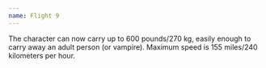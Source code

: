 ```yaml
---
name: Flight 9
---
```


The character can now carry up to 600 pounds/270 kg, easily enough to carry away an adult person (or vampire). Maximum speed is 155 miles/240 kilometers per hour.